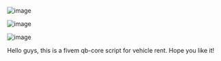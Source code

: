 ![image](https://github.com/user-attachments/assets/051cd484-ed37-447a-be8c-5ab4b6cdb1ec)

![image](https://github.com/user-attachments/assets/fb72a2fe-39f9-47f1-b220-2405c5e4ae72)

![image](https://github.com/user-attachments/assets/ba6bf7d9-f75f-4f74-bad6-b4a48abaffc5)

Hello guys, this is a fivem qb-core script for vehicle rent. Hope you like it!
